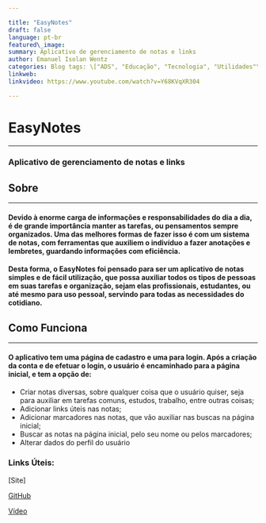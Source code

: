 ```yaml
---

title: "EasyNotes" 
draft: false 
language: pt-br 
featured\_image: 
summary: Aplicativo de gerenciamento de notas e links
author: Emanuel Isolan Wentz
categories: Blog tags: \["ADS", "Educação", "Tecnologia", "Utilidades"\] 
linkweb: 
linkvideo: https://www.youtube.com/watch?v=Y68KVqXR304

---
```






# **EasyNotes**

---

### Aplicativo de gerenciamento de notas e links



## Sobre

---

#### Devido à enorme carga de informações e responsabilidades do dia a dia, é de grande importância manter as tarefas, ou pensamentos sempre organizados.  Uma das melhores formas de fazer isso é com um sistema de notas, com ferramentas que auxiliem o indivíduo a fazer anotações e lembretes, guardando informações com eficiência. 

#### Desta forma, o EasyNotes foi pensado para ser um aplicativo de notas simples e de fácil utilização, que possa auxiliar todos os tipos de pessoas em suas tarefas e organização, sejam elas profissionais, estudantes, ou até mesmo para uso pessoal, servindo para todas as necessidades do cotidiano. 


## Como Funciona

---

#### O aplicativo tem uma página de cadastro e uma para login. Após a criação da conta e de efetuar o login, o usuário é encaminhado para a página inicial, e tem a opção de:

+ Criar notas diversas, sobre qualquer coisa que o usuário quiser, seja para auxiliar em tarefas comuns, estudos, trabalho, entre outras coisas;
+ Adicionar links úteis nas notas;
+ Adicionar marcadores nas notas, que vão auxiliar nas buscas na página inicial;
+ Buscar as notas na página inicial, pelo seu nome ou pelos marcadores;
+ Alterar dados do perfil do usuário


    
### Links Úteis:

 [Site] 

 [GitHub](https://github.com/nuelwntunifil/EasyNotes_Extensao)

 [Vídeo](https://www.youtube.com/watch?v=Y68KVqXR304)




